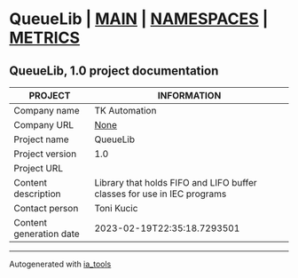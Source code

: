 # QueueLib | [MAIN](index.md) | [NAMESPACES](docs/ns/nsList.md) | [METRICS](docs/metrics.md)  

## QueueLib, 1.0 project documentation

| PROJECT | INFORMATION |
| ---- | ---- |
| Company name            | TK Automation |  
| Company URL             | [None](None) |  
| Project name            | QueueLib |  
| Project version         | 1.0 |  
| Project URL             | []() |  
| Content description     | Library that holds FIFO and LIFO buffer classes for use in IEC programs |  
| Contact person          | Toni Kucic |  
| Content generation date | 2023-02-19T22:35:18.7293501 |  

---
Autogenerated with [ia_tools](https://github.com/tkucic/ia_tools)  

[MAIN]: index.md
[NAMESPACES]: docs/ns/nsList.md
[METRICS]: docs/metrics.md
